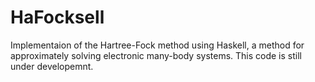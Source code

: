 # HaFocksell
Implementaion of the Hartree-Fock method using Haskell, a method for approximately solving electronic many-body systems. 
This code is still under developemnt. 
